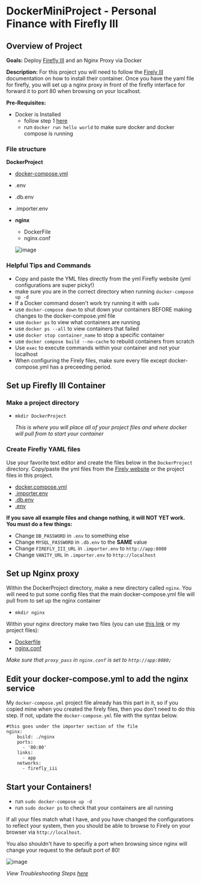 # DockerMiniProject - Personal Finance with Firefly III 

## Overview of Project

**Goals:** Deploy [Firefly III](https://www.firefly-iii.org/) and an Nginx Proxy via Docker

**Description:**
For this project you will need to follow the [Firely III](https://docs.firefly-iii.org/how-to/data-importer/installation/docker/) documentation on how to install their container. Once you have the yaml file for firefly, you will set up a nginx proxy in front of the firefly interface for forward it to port 80 when browsing on your localhost.

**Pre-Requisites:** 
* Docker is Installed
    * follow step 1 [here](https://www.digitalocean.com/community/tutorials/how-to-install-and-use-docker-on-ubuntu-20-04)
    * run `docker run hello world` to make sure docker and docker compose is running 


### File structure

**DockerProject**
* [docker-compose.yml](docker-compose.yml)
* .env
* .db.env
* .importer.env
* **nginx**
   * DockerFile
   * nginx.conf
 
  ![image](https://github.com/Hsanokklis/DockerMiniProject/assets/113212665/4004fe7b-9267-491f-8f5c-92b646a7ca55)

### Helpful Tips and Commands

* Copy and paste the YML files directly from the yml Firefly website (yml configurations are super picky!)
* make sure you are in the correct directory when running `docker-compose up -d`
* If a Docker command dosen't work try running it with `sudo`
* use `docker-compose down` to shut down your containers BEFORE making changes to the docker-compose.yml file
* use `docker ps` to view what containers are running
* use `docker ps --all` to view containers that failed
* use `docker stop container_name` to stop a specific container
* use `docker compose build --no-cache` to rebuild containers from scratch
* Use `exec` to execute commands within your container and not your localhost
* When configuring the Firely files, make sure every file except docker-compose.yml has a preceeding period. 

## Set up Firefly III Container

### Make a project directory 

* `mkdir DockerProject`

  _This is where you will place all of your project files and where docker will pull from to start your container_

### Create Firefly YAML files

Use your favorite text editor and create the files below in the `DockerProject` directory. Copy/paste the yml files from the [Firely website](https://docs.firefly-iii.org/how-to/data-importer/installation/docker/) or the project files in this project.

* [docker.compose.yml](docker-compose.yml)
* [.importer.env](.importer.env)
* [.db.env](.db.env)
* [.env](.env)
  
**If you save all example files and change nothing, it will NOT YET work. You must do a few things:**

* Change `DB_PASSWORD` in `.env` to something else 
* Change `MYSQL_PASSWORD` in `.db.env` to the **SAME** value
* Change `FIREFLY_III_URL` in `.importer.env` to `http://app:8080`
* Change `VANITY_URL` in `.importer.env` to `http://localhost`

## Set up Nginx proxy 

Within the DockerProject directory, make a new directory called `nginx`. You will need to put some config files that the main docker-compose.yml file will pull from to set up the nginx container

* `mkdir nginx`

Within your nginx directory make two files (you can use [this link](https://www.theserverside.com/blog/Coffee-Talk-Java-News-Stories-and-Opinions/Docker-Nginx-reverse-proxy-setup-example) or my project files): 
* [Dockerfile](Dockerfile)
* [nginx.conf](nginx.conf)

_Make sure that `proxy_pass` in `nginx.conf` is set to `http://app:8080;`_

## Edit your docker-compose.yml to add the nginx service 

My `docker-compose.yml` project file already has this part in it, so if you copied mine when you created the firely files, then you don't need to do this step. If not, update the `docker-compose.yml` file with the syntax below. 

````
#this goes under the importer section of the file
nginx:
    build: ./nginx
    ports:
      - '80:80'
    links:
      - app
    networks:
      - firefly_iii
````

## Start your Containers! 

* run `sudo docker-compose up -d` 
* run `sudo docker ps` to check that your containers are all running 

If all your files match what I have, and you have changed the configurations to reflect your system, then you should be able to browse to Firely on your browser via `http://localhost`. 

You also shouldn't have to specifiy a port when browsing since nginx will change your request to the default port of 80! 

![image](https://github.com/Hsanokklis/DockerMiniProject/assets/113212665/b5172e0a-98b2-48ad-a130-492f87865882)

_View Troubleshooting Steps [here](https://github.com/Hsanokklis/2023-2024-Tech-journal/wiki/Troubleshooting-Steps)_





